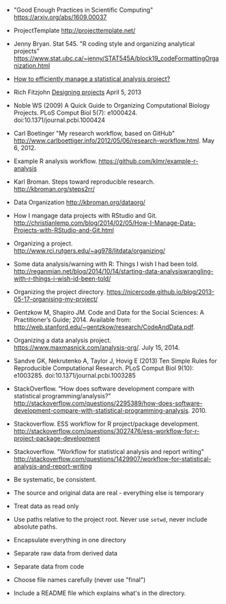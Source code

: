 
- "Good Enough Practices in Scientific Computing" https://arxiv.org/abs/1609.00037
- ProjectTemplate http://projecttemplate.net/
- Jenny Bryan. Stat 545. "R coding style and organizing analytical projects" https://www.stat.ubc.ca/~jenny/STAT545A/block19_codeFormattingOrganization.html
- [How to efficiently manage a statistical analysis project?](http://stats.stackexchange.com/questions/2910/how-to-efficiently-manage-a-statistical-analysis-project)
- Rich Fitzjohn [Designing projects](https://nicercode.github.io/blog/2013-04-05-projects/) April 5, 2013
- Noble WS (2009) A Quick Guide to Organizing Computational Biology Projects. PLoS Comput Biol 5(7): e1000424. doi:10.1371/journal.pcbi.1000424
- Carl Boetinger "My research workflow, based on GitHub" http://www.carlboettiger.info/2012/05/06/research-workflow.html. May 6, 2012.
- Example R analysis workflow. https://github.com/klmr/example-r-analysis
- Karl Broman. Steps toward reproducible research. http://kbroman.org/steps2rr/
- Data Organization http://kbroman.org/dataorg/
- How I mangage data projects with RStudio and Git. http://christianlemp.com/blog/2014/02/05/How-I-Manage-Data-Projects-with-RStudio-and-Git.html
- Organizing a project. http://www.rci.rutgers.edu/~ag978/litdata/organizing/
- Some data analysis/warning with R: Things I wish I had been told. http://reganmian.net/blog/2014/10/14/starting-data-analysiswrangling-with-r-things-i-wish-id-been-told/
- Organizing the project directory. https://nicercode.github.io/blog/2013-05-17-organising-my-project/
- Gentzkow M, Shapiro JM. Code and Data for the Social Sciences: A Practitioner’s Guide; 2014. Available from:
http://web.stanford.edu/~gentzkow/research/CodeAndData.pdf.

- Organizing a data analysis project. https://www.maxmasnick.com/analysis-org/. July 15, 2014.
- Sandve GK, Nekrutenko A, Taylor J, Hovig E (2013) Ten Simple Rules for Reproducible Computational Research. PLoS Comput Biol 9(10): e1003285. doi:10.1371/journal.pcbi.1003285
- StackOverflow. "How does software development compare with statistical programming/analysis?" http://stackoverflow.com/questions/2295389/how-does-software-development-compare-with-statistical-programming-analysis. 2010.
- Stackoverflow. ESS workflow for R project/package development. http://stackoverflow.com/questions/3027476/ess-workflow-for-r-project-package-development
- Stackoverflow. "Workflow for statistical analysis and report writing" http://stackoverflow.com/questions/1429907/workflow-for-statistical-analysis-and-report-writing


- Be systematic, be consistent.
- The source and original data are real - everything else is temporary
- Treat data as read only
- Use paths relative to the project root. Never use `setwd`, never include absolute paths.
- Encapsulate everything in one directory
- Separate raw data from derived data
- Separate data from code
- Choose file names carefully (never use "final")
- Include a README file which explains what's in the directory.
